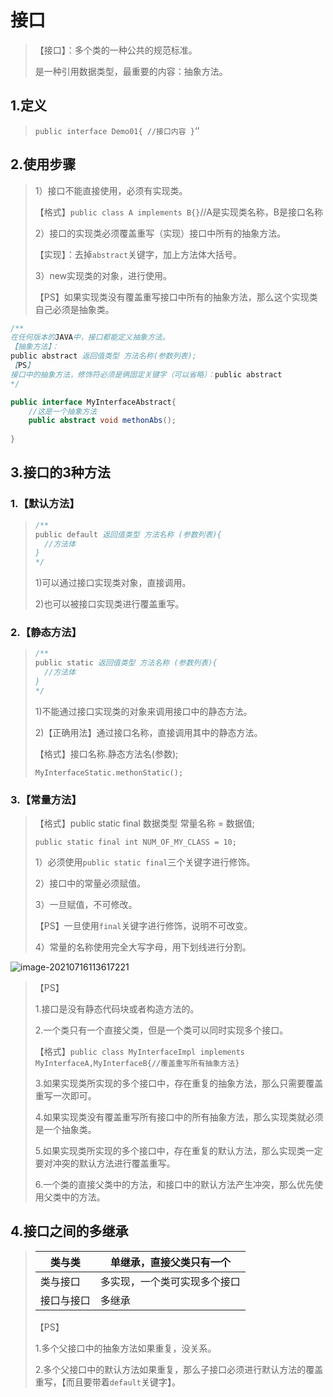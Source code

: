 # 接口

>  【接口】：多个类的一种公共的规范标准。
>
>  是一种引用数据类型，最重要的内容：抽象方法。
>

## 1.定义

>  `public interface Demo01{ //接口内容 }`‘’

## 2.使用步骤

>  1）接口不能直接使用，必须有实现类。
>
>  【格式】`public class A implements B{}`//A是实现类名称，B是接口名称
>
>  2）接口的实现类必须覆盖重写（实现）接口中所有的抽象方法。
>
>  【实现】：去掉`abstract`关键字，加上方法体大括号。
>
>  3）new实现类的对象，进行使用。
>
>  【PS】如果实现类没有覆盖重写接口中所有的抽象方法，那么这个实现类自己必须是抽象类。

```java
/**
在任何版本的JAVA中，接口都能定义抽象方法。
【抽象方法】：
public abstract 返回值类型 方法名称(参数列表);
【PS】
接口中的抽象方法，修饰符必须是俩固定关键字（可以省略）：public abstract
*/

public interface MyInterfaceAbstract{
    //这是一个抽象方法   
    public abstract void methonAbs();
    
}
```

## 3.接口的3种方法

### 1.【默认方法】

> ```java
> /**
> public default 返回值类型 方法名称 (参数列表){
> 	//方法体
> }
> */
> ```
>
> 1)可以通过接口实现类对象，直接调用。
>
> 2)也可以被接口实现类进行覆盖重写。

### 2.【静态方法】

> ```java
> /**
> public static 返回值类型 方法名称 (参数列表){
> 	//方法体
> }
> */
> ```
>
> 1)不能通过接口实现类的对象来调用接口中的静态方法。
>
> 2)【正确用法】通过接口名称，直接调用其中的静态方法。
>
> 【格式】接口名称.静态方法名(参数);
>
> `MyInterfaceStatic.methonStatic();`

### 3.【常量方法】

> 【格式】public static final 数据类型 常量名称 = 数据值;
>
> `public static final int NUM_OF_MY_CLASS = 10;`
>
> 1）必须使用`public static final`三个关键字进行修饰。
>
> 2）接口中的常量必须赋值。
>
> 3）一旦赋值，不可修改。
>
> 【PS】一旦使用`final`关键字进行修饰，说明不可改变。
>
> 4）常量的名称使用完全大写字母，用下划线进行分割。

![image-20210716113617221](C:\Users\59501\AppData\Roaming\Typora\typora-user-images\image-20210716113617221.png)

> 【PS】
>
> 1.接口是没有静态代码块或者构造方法的。
>
> 2.一个类只有一个直接父类，但是一个类可以同时实现多个接口。
>
> 【格式】`public class MyInterfaceImpl implements MyInterfaceA,MyInterfaceB{//覆盖重写所有抽象方法}`
>
> 3.如果实现类所实现的多个接口中，存在重复的抽象方法，那么只需要覆盖重写一次即可。
>
> 4.如果实现类没有覆盖重写所有接口中的所有抽象方法，那么实现类就必须是一个抽象类。
>
> 5.如果实现类所实现的多个接口中，存在重复的默认方法，那么实现类一定要对冲突的默认方法进行覆盖重写。
>
> 6.一个类的直接父类中的方法，和接口中的默认方法产生冲突，那么优先使用父类中的方法。

## 4.接口之间的多继承

> | 类与类     | 单继承，直接父类只有一个     |
> | ---------- | ---------------------------- |
> | 类与接口   | 多实现，一个类可实现多个接口 |
> | 接口与接口 | 多继承                       |
>
> 【PS】
>
> 1.多个父接口中的抽象方法如果重复，没关系。
>
> 2.多个父接口中的默认方法如果重复，那么子接口必须进行默认方法的覆盖重写，【而且要带着`default`关键字】。

